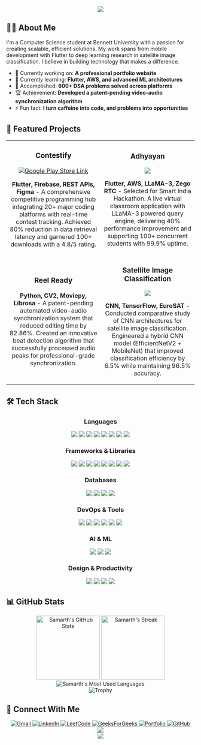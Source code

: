 <div align="center">
  <img src="https://readme-typing-svg.herokuapp.com/?font=Fira+Code&size=32&center=true&vCenter=true&width=600&height=100&duration=4000&lines=Namaste+%F0%9F%99%8F;I'm+Samarth+Bansal" />
</div>

## 👨‍💻 About Me

I'm a Computer Science student at Bennett University with a passion for creating scalable, efficient solutions. My work spans from mobile development with Flutter to deep learning research in satellite image classification. I believe in building technology that makes a difference.

- 🔭 Currently working on: **A professional portfolio website**
- 🌱 Currently learning: **Flutter, AWS, and advanced ML architectures**
- 💬 Accomplished: **600+ DSA problems solved across platforms**
- 🏆 Achievement: **Developed a patent-pending video-audio synchronization algorithm**
- ⚡ Fun fact: **I turn caffeine into code, and problems into opportunities**

## 🚀 Featured Projects

<table>
  <tr>
    <td width="50%">
      <h3 align="center">Contestify</h3>
      <div align="center">
        <a href="https://play.google.com/store/apps/details?id=com.samarth.comp" target="_blank"><img src="https://img.shields.io/badge/Google_Play-Available-success?style=for-the-badge&logo=google-play&logoColor=white" alt="Google Play Store Link" /></a>
        <p><strong>Flutter, Firebase, REST APIs, Figma</strong> - A comprehensive competitive programming hub integrating 20+ major coding platforms with real-time contest tracking. Achieved 80% reduction in data retrieval latency and garnered 100+ downloads with a 4.8/5 rating.</p>
      </div>
    </td>
    <td width="50%">
      <h3 align="center">Adhyayan</h3>
      <div align="center">
        <a href="https://github.com/bansal-samarth/Adhyayan" target="_blank">
          <img src="https://img.shields.io/badge/Code-View%20Repository-informational?style=flat&logo=github&logoColor=white&color=6e5494">
        </a>
        <p><strong>Flutter, AWS, LLaMA-3, Zego RTC</strong> - Selected for Smart India Hackathon. A live virtual classroom application with LLaMA-3 powered query engine, delivering 40% performance improvement and supporting 100+ concurrent students with 99.9% uptime.</p>
      </div>
    </td>
  </tr>
  <tr>
    <td width="50%">
      <h3 align="center">Reel Ready</h3>
      <div align="center">
        <p><strong>Python, CV2, Moviepy, Librosa</strong> - A patent-pending automated video-audio synchronization system that reduced editing time by 82.86%. Created an innovative beat detection algorithm that successfully processed audio peaks for professional-grade synchronization.</p>
      </div>
    </td>
    <td width="50%">
      <h3 align="center">Satellite Image Classification</h3>
      <div align="center">
          <a href="https://github.com/anuj1o0/Satellite-image-classification" target="_blank">
          <img src="https://img.shields.io/badge/Code-View%20Repository-informational?style=flat&logo=github&logoColor=white&color=6e5494">
        </a>
        <p><strong>CNN, TensorFlow, EuroSAT</strong> - Conducted comparative study of CNN architectures for satellite image classification. Engineered a hybrid CNN model (EfficientNetV2 + MobileNet) that improved classification efficiency by 6.5% while maintaining 96.5% accuracy.</p>
      </div>
    </td>
  </tr>
</table>

## 🛠️ Tech Stack

<div align="center">
  <h3>Languages</h3>
  <img src="https://img.shields.io/badge/Python-3776AB?style=for-the-badge&logo=python&logoColor=white" />
  <img src="https://img.shields.io/badge/Java-ED8B00?style=for-the-badge&logo=openjdk&logoColor=white" />
  <img src="https://img.shields.io/badge/C++-00599C?style=for-the-badge&logo=cplusplus&logoColor=white" />
  <img src="https://img.shields.io/badge/Dart-0175C2?style=for-the-badge&logo=dart&logoColor=white" />
  <img src="https://img.shields.io/badge/JavaScript-F7DF1E?style=for-the-badge&logo=javascript&logoColor=black" />
  <img src="https://img.shields.io/badge/HTML5-E34F26?style=for-the-badge&logo=html5&logoColor=white" />
  <img src="https://img.shields.io/badge/CSS3-1572B6?style=for-the-badge&logo=css3&logoColor=white" />
  <img src="https://img.shields.io/badge/SQL-4479A1?style=for-the-badge&logo=postgresql&logoColor=white" />

  <h3>Frameworks & Libraries</h3>
  <img src="https://img.shields.io/badge/Flutter-02569B?style=for-the-badge&logo=flutter&logoColor=white" />
  <img src="https://img.shields.io/badge/React-20232A?style=for-the-badge&logo=react&logoColor=61DAFB" />
  <img src="https://img.shields.io/badge/Node.js-339933?style=for-the-badge&logo=nodedotjs&logoColor=white" />
  <img src="https://img.shields.io/badge/Express-000000?style=for-the-badge&logo=express&logoColor=white" />
  <img src="https://img.shields.io/badge/Flask-000000?style=for-the-badge&logo=flask&logoColor=white" />
  <img src="https://img.shields.io/badge/FastAPI-009688?style=for-the-badge&logo=fastapi&logoColor=white" />
  <img src="https://img.shields.io/badge/GSAP-88CE02?style=for-the-badge&logo=greensock&logoColor=white" />
  <img src="https://img.shields.io/badge/Locomotive-000000?style=for-the-badge&logo=locomotive&logoColor=white" />
  
  <h3>Databases</h3>
  <img src="https://img.shields.io/badge/MongoDB-4EA94B?style=for-the-badge&logo=mongodb&logoColor=white" />
  <img src="https://img.shields.io/badge/Firebase-FFCA28?style=for-the-badge&logo=firebase&logoColor=black" />
  <img src="https://img.shields.io/badge/DynamoDB-4053D6?style=for-the-badge&logo=amazon-dynamodb&logoColor=white" />
  <img src="https://img.shields.io/badge/NoSQL-003545?style=for-the-badge&logo=couchbase&logoColor=white" />
  
  <h3>DevOps & Tools</h3>
  <img src="https://img.shields.io/badge/Git-F05032?style=for-the-badge&logo=git&logoColor=white" />
  <img src="https://img.shields.io/badge/GitHub-100000?style=for-the-badge&logo=github&logoColor=white" />
  <img src="https://img.shields.io/badge/Docker-2496ED?style=for-the-badge&logo=docker&logoColor=white" />
  <img src="https://img.shields.io/badge/Postman-FF6C37?style=for-the-badge&logo=postman&logoColor=white" />
  <img src="https://img.shields.io/badge/Android_Studio-3DDC84?style=for-the-badge&logo=android-studio&logoColor=white" />
  <img src="https://img.shields.io/badge/API_Gateway-FF9900?style=for-the-badge&logo=amazon-aws&logoColor=white" />
  
  <h3>AI & ML</h3>
  <img src="https://img.shields.io/badge/LLaMA_3-A259FF?style=for-the-badge&logo=meta&logoColor=white" />
  <img src="https://img.shields.io/badge/GenAI-FF5A5F?style=for-the-badge&logo=openai&logoColor=white" />
  <img src="https://img.shields.io/badge/Groq-0000FF?style=for-the-badge&logo=groq&logoColor=white" />

  <h3>Design & Productivity</h3>
  <img src="https://img.shields.io/badge/Figma-F24E1E?style=for-the-badge&logo=figma&logoColor=white" />
  <img src="https://img.shields.io/badge/Microsoft_Excel-217346?style=for-the-badge&logo=microsoft-excel&logoColor=white" />
  <img src="https://img.shields.io/badge/Power_BI-F2C811?style=for-the-badge&logo=powerbi&logoColor=black" />
  <img src="https://img.shields.io/badge/UI/UX-FF61F6?style=for-the-badge&logo=adobe-xd&logoColor=white" />
</div>

## 📊 GitHub Stats

<div align="center">
  <img src="https://github-readme-stats.vercel.app/api?username=bansal-samarth&show_icons=true&theme=tokyonight&hide_border=true&count_private=true" alt="Samarth's GitHub Stats" height="170" />
  <img src="https://github-readme-streak-stats.herokuapp.com/?user=bansal-samarth&theme=tokyonight&hide_border=true" alt="Samarth's Streak" height="170" />
</div>

<div align="center">
  <img src="https://github-readme-stats.vercel.app/api/top-langs/?username=bansal-samarth&layout=compact&theme=tokyonight&hide_border=true&langs_count=8" alt="Samarth's Most Used Languages" />
</div>

<div align="center">
  <img src="https://github-profile-trophy.vercel.app/?username=bansal-samarth&theme=nord&column=7&no-frame=true" alt="Trophy" />
</div>

## 🤝 Connect With Me

<div align="center">
  <a href="mailto:work.samarthbansal@gmail.com" target="_blank">
    <img src="https://img.shields.io/badge/Gmail-D14836?style=for-the-badge&logo=gmail&logoColor=white" alt="Gmail" />
  </a>
  <a href="https://linkedin.com/in/samarth--bansal" target="_blank">
    <img src="https://img.shields.io/badge/LinkedIn-0077B5?style=for-the-badge&logo=linkedin&logoColor=white" alt="LinkedIn" />
  </a>
  <a href="https://leetcode.com/u/samarthbansal" target="_blank">
    <img src="https://img.shields.io/badge/LeetCode-FFA116?style=for-the-badge&logo=leetcode&logoColor=white" alt="LeetCode" />
  </a>
  <a href="https://auth.geeksforgeeks.org/user/samarthbansal" target="_blank">
    <img src="https://img.shields.io/badge/GeeksforGeeks-298D46?style=for-the-badge&logo=geeksforgeeks&logoColor=white" alt="GeeksForGeeks" />
  </a>
  <a href="https://samarthbansal.vercel.app/" target="_blank">
    <img src="https://img.shields.io/badge/Portfolio-FF5722?style=for-the-badge&logo=todoist&logoColor=white" alt="Portfolio" />
  </a>
  <a href="https://github.com/bansal-samarth" target="_blank">
    <img src="https://img.shields.io/badge/GitHub-100000?style=for-the-badge&logo=github&logoColor=white" alt="GitHub" />
  </a>
</div>

<div align="center">
  <img src="https://readme-typing-svg.herokuapp.com/?font=Fira+Code&size=24&center=true&vCenter=true&width=600&height=100&duration=4000&lines=Thanks+for+visiting!;Feel+free+to+reach+out+via+LinkedIn;Let's+build+something+amazing+together!" />
</div>

<div align="center">
  <img src="https://capsule-render.vercel.app/api?type=waving&color=gradient&height=120&section=footer" />
</div>
